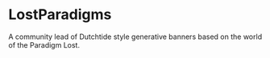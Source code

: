 # LostParadigms
A community lead of Dutchtide style generative banners based on the world of the Paradigm Lost.
